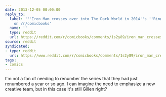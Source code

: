 ```yaml
---
date: 2013-12-05 00:00:00
reply_to:
  label: '''Iron Man crosses over into The Dark World in 2014''s ''Rings of the Mandarin''''
    on /r/comicbooks'
  name: ''
  type: reddit
  url: https://reddit.com/r/comicbooks/comments/1s2y89/iron_man_crosses_over_into_the_dark_world_in/
source: reddit
syndicated:
- type: reddit
  url: https://www.reddit.com/r/comicbooks/comments/1s2y89/iron_man_crosses_over_into_the_dark_world_in/cdteh1c/
tags:
- comics
---
```


I'm not a fan of needing to renumber the series that they had just renumbered a year or so ago. I can imagine the need to emphasize a new creative team, but in this case it's still Gillen right?